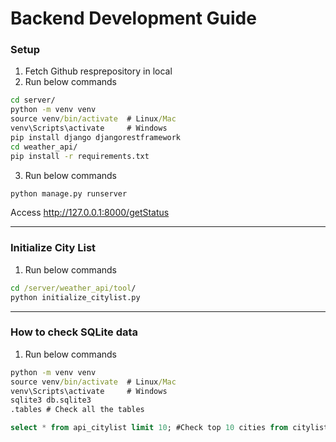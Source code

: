 # Backend Development Guide

### Setup

1. Fetch Github resprepository in local
2. Run below commands
```cmd
cd server/
python -m venv venv
source venv/bin/activate  # Linux/Mac
venv\Scripts\activate     # Windows
pip install django djangorestframework
cd weather_api/
pip install -r requirements.txt
```
3. Run below commands
```cmd
python manage.py runserver
```
Access http://127.0.0.1:8000/getStatus

---

### Initialize City List

1. Run below commands
```cmd
cd /server/weather_api/tool/
python initialize_citylist.py
```

---

### How to check SQLite data

1. Run below commands
```cmd
python -m venv venv
source venv/bin/activate  # Linux/Mac
venv\Scripts\activate     # Windows
sqlite3 db.sqlite3
.tables # Check all the tables
```
```sql
select * from api_citylist limit 10; #Check top 10 cities from citylist table
```